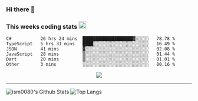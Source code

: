 ### Hi there 👋

<!--START_SECTION:giphy-->
<!--END_SECTION:giphy-->

### This weeks coding stats <img src="https://media1.giphy.com/media/LmNwrBhejkK9EFP504/giphy.gif?cid=ecf05e4723nsktnyyj53u162g7cy5rjqfg6gz06kxdg5y55g&rid=giphy.gif" width="20" height="20" />
<!--START_SECTION:waka-->

```text
C#           26 hrs 24 mins  ███████████████████▓░░░░░   78.78 %
TypeScript   5 hrs 31 mins   ████░░░░░░░░░░░░░░░░░░░░░   16.49 %
JSON         41 mins         ▓░░░░░░░░░░░░░░░░░░░░░░░░   02.08 %
JavaScript   28 mins         ▒░░░░░░░░░░░░░░░░░░░░░░░░   01.44 %
Dart         20 mins         ▒░░░░░░░░░░░░░░░░░░░░░░░░   01.01 %
Other        3 mins          ░░░░░░░░░░░░░░░░░░░░░░░░░   00.16 %
```

<!--END_SECTION:waka-->

<!--START_SECTION:comicstrip-->
<p align="center">
 <a href="https://xkcd.com/">
 <img src="https://imgs.xkcd.com/comics/mouse_turbines.png" />
</a>
</p>
<!--END_SECTION:comicstrip-->

---

![ism0080's Github Stats](https://github-readme-stats.vercel.app/api?username=ism0080&show_icons=true%hide_border=true&hide=issues)
![Top Langs](https://github-readme-stats.vercel.app/api/top-langs/?username=ism0080&layout=compact)

<!--
**ism0080/ism0080** is a ✨ _special_ ✨ repository because its `README.md` (this file) appears on your GitHub profile.

Here are some ideas to get you started:

- 🔭 I’m currently working on ...
- 🌱 I’m currently learning ...
- 👯 I’m looking to collaborate on ...
- 🤔 I’m looking for help with ...
- 💬 Ask me about ...
- 📫 How to reach me: ...
- 😄 Pronouns: ...
- ⚡ Fun fact: ...
-->
